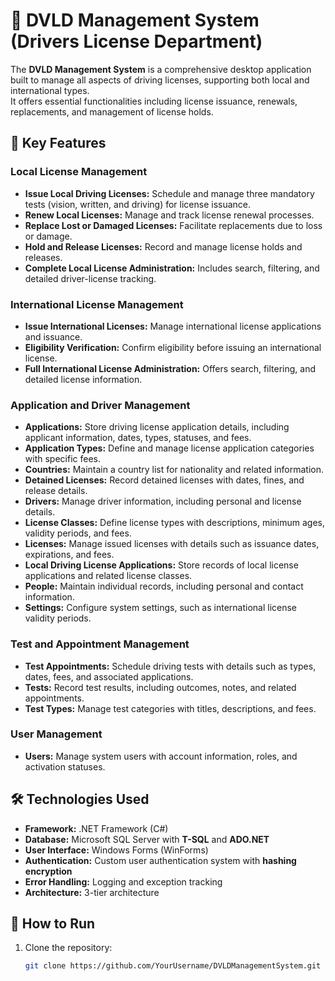 # 🚦 DVLD Management System (Drivers License Department)

The **DVLD Management System** is a comprehensive desktop application built to manage all aspects of driving licenses, supporting both local and international types.  
It offers essential functionalities including license issuance, renewals, replacements, and management of license holds.



## 📌 Key Features

### Local License Management
- **Issue Local Driving Licenses:** Schedule and manage three mandatory tests (vision, written, and driving) for license issuance.  
- **Renew Local Licenses:** Manage and track license renewal processes.  
- **Replace Lost or Damaged Licenses:** Facilitate replacements due to loss or damage.  
- **Hold and Release Licenses:** Record and manage license holds and releases.  
- **Complete Local License Administration:** Includes search, filtering, and detailed driver-license tracking.  

### International License Management
- **Issue International Licenses:** Manage international license applications and issuance.  
- **Eligibility Verification:** Confirm eligibility before issuing an international license.  
- **Full International License Administration:** Offers search, filtering, and detailed license information.  

### Application and Driver Management
- **Applications:** Store driving license application details, including applicant information, dates, types, statuses, and fees.  
- **Application Types:** Define and manage license application categories with specific fees.  
- **Countries:** Maintain a country list for nationality and related information.  
- **Detained Licenses:** Record detained licenses with dates, fines, and release details.  
- **Drivers:** Manage driver information, including personal and license details.  
- **License Classes:** Define license types with descriptions, minimum ages, validity periods, and fees.  
- **Licenses:** Manage issued licenses with details such as issuance dates, expirations, and fees.  
- **Local Driving License Applications:** Store records of local license applications and related license classes.  
- **People:** Maintain individual records, including personal and contact information.  
- **Settings:** Configure system settings, such as international license validity periods.  

### Test and Appointment Management
- **Test Appointments:** Schedule driving tests with details such as types, dates, fees, and associated applications.  
- **Tests:** Record test results, including outcomes, notes, and related appointments.  
- **Test Types:** Manage test categories with titles, descriptions, and fees.  

### User Management
- **Users:** Manage system users with account information, roles, and activation statuses.  



## 🛠️ Technologies Used
- **Framework:** .NET Framework (C#)  
- **Database:** Microsoft SQL Server with **T-SQL** and **ADO.NET**  
- **User Interface:** Windows Forms (WinForms)  
- **Authentication:** Custom user authentication system with **hashing encryption**  
- **Error Handling:** Logging and exception tracking  
- **Architecture:** 3-tier architecture  



## 🚀 How to Run
1. Clone the repository:
   ```bash
   git clone https://github.com/YourUsername/DVLDManagementSystem.git
